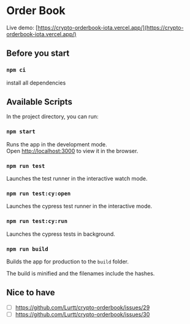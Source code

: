 # Order Book

Live demo: [https://crypto-orderbook-iota.vercel.app/](https://crypto-orderbook-iota.vercel.app/)

## Before you start

### `npm ci`

install all dependencies

## Available Scripts

In the project directory, you can run:

### `npm start`

Runs the app in the development mode.\
Open [http://localhost:3000](http://localhost:3000) to view it in the browser.

### `npm run test`

Launches the test runner in the interactive watch mode.

### `npm run test:cy:open`

Launches the cypress test runner in the interactive mode.

### `npm run test:cy:run`

Launches the cypress tests in background.

### `npm run build`

Builds the app for production to the `build` folder.

The build is minified and the filenames include the hashes.

## Nice to have

- [ ] https://github.com/Lurtt/crypto-orderbook/issues/29
- [ ] https://github.com/Lurtt/crypto-orderbook/issues/30
